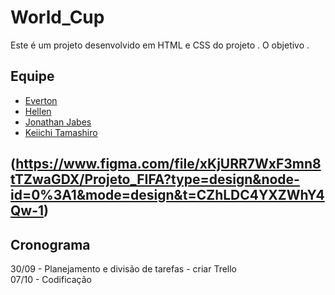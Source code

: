 # **World_Cup**

Este é um projeto desenvolvido em HTML e CSS do projeto <FORD-ENTER>. O objetivo .

## Equipe
* [Everton](https://github.com/evertonrichard)
* [Hellen](https://github.com/hellen-moura)
* [Jonathan Jabes](https://github.com/JJabes23)
* [Keiichi Tamashiro](https://github.com/tamashiros)


## (https://www.figma.com/file/xKjURR7WxF3mn8tTZwaGDX/Projeto_FIFA?type=design&node-id=0%3A1&mode=design&t=CZhLDC4YXZWhY4Qw-1)




## Cronograma

30/09 - Planejamento e divisão de tarefas - criar Trello  
07/10 - Codificação  

